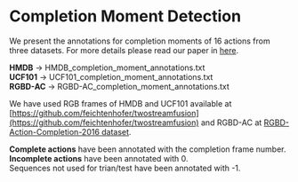 # Completion Moment Detection
We present the annotations for completion moments of 16 actions from three datasets. For more details please read our paper in [here](https://arxiv.org/abs/1805.06749).  
  
**HMDB** -> HMDB_completion_moment_annotations.txt  
**UCF101** -> UCF101_completion_moment_annotations.txt  
**RGBD-AC** -> RGBD-AC_completion_moment_annotations.txt  

We have used RGB frames of HMDB and UCF101 available at [https://github.com/feichtenhofer/twostreamfusion](https://github.com/feichtenhofer/twostreamfusion) and RGBD-AC at [RGBD-Action-Completion-2016 dataset](http://dx.doi.org/10.5523/bris.66qry08cv1fj1eunwxwob3fjz).  

**Complete actions** have been annotated with the completion frame number.  
**Incomplete actions** have been annotated with 0.  
Sequences not used for trian/test have been annotated with -1.  
